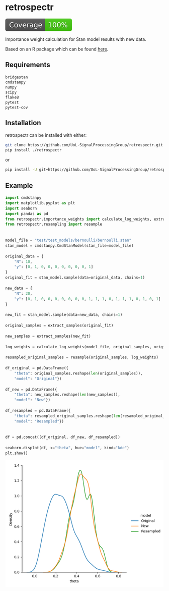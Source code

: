 # retrospectr

[![Coverage badge](https://github.com/UoL-SignalProcessingGroup/retrospectr/raw/python-coverage-comment-action-data/badge.svg)](https://github.com/UoL-SignalProcessingGroup/retrospectr/tree/python-coverage-comment-action-data)


Importance weight calculation for Stan model results with new data.


Based on an R package which can be found [here](https://github.com/codatmo/stanIncrementalImportanceSampling).

## Requirements
```
bridgestan
cmdstanpy
numpy
scipy
flake8
pytest
pytest-cov
```


## Installation
retrospectr can be installed with either:
```bash
git clone https://github.com/UoL-SignalProcessingGroup/retrospectr.git
pip install ./retrospectr
```
or
```bash
pip install -U git+https://github.com/UoL-SignalProcessingGroup/retrospectr.git
```

## Example
```python
import cmdstanpy
import matplotlib.pyplot as plt
import seaborn
import pandas as pd
from retrospectr.importance_weights import calculate_log_weights, extract_samples
from retrospectr.resampling import resample


model_file = "test/test_models/bernoulli/bernoulli.stan"
stan_model = cmdstanpy.CmdStanModel(stan_file=model_file)

original_data = {
    "N": 10,
    "y": [0, 1, 0, 0, 0, 0, 0, 0, 0, 1]
}
original_fit = stan_model.sample(data=original_data, chains=1)

new_data = {
    "N": 20,
    "y": [0, 1, 0, 0, 0, 0, 0, 0, 0, 1, 1, 1, 0, 1, 1, 1, 0, 1, 0, 1]
}

new_fit = stan_model.sample(data=new_data, chains=1)

original_samples = extract_samples(original_fit)

new_samples = extract_samples(new_fit)

log_weights = calculate_log_weights(model_file, original_samples, original_data, new_data)

resampled_original_samples = resample(original_samples, log_weights)

df_original = pd.DataFrame({
    "theta": original_samples.reshape(len(original_samples)),
    "model": "Original"})

df_new = pd.DataFrame({
    "theta": new_samples.reshape(len(new_samples)),
    "model": "New"})

df_resampled = pd.DataFrame({
    "theta": resampled_original_samples.reshape(len(resampled_original_samples)),
    "model": "Resampled"})


df = pd.concat((df_original, df_new, df_resampled))

seaborn.displot(df, x="theta", hue="model", kind="kde")
plt.show()

```

![plot of example with resampled iterations](https://github.com/UoL-SignalProcessingGroup/retrospectr/blob/main/example.png?raw=true)
